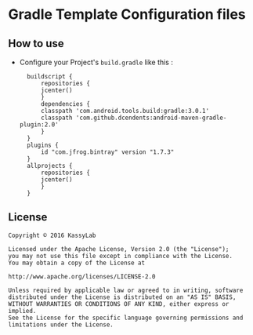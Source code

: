 # Gradle Template Configuration files

## How to use

- Configure your Project's `build.gradle` like this :

		buildscript {
		    repositories {
			jcenter()
		    }
		    dependencies {
			classpath 'com.android.tools.build:gradle:3.0.1'
			classpath 'com.github.dcendents:android-maven-gradle-plugin:2.0'
		    }
		}
		plugins {
		    id "com.jfrog.bintray" version "1.7.3"
		}
		allprojects {
		    repositories {
			jcenter()
		    }
		}

## License

	Copyright © 2016 KassyLab

	Licensed under the Apache License, Version 2.0 (the "License");
	you may not use this file except in compliance with the License.
	You may obtain a copy of the License at

	http://www.apache.org/licenses/LICENSE-2.0

	Unless required by applicable law or agreed to in writing, software
	distributed under the License is distributed on an "AS IS" BASIS,
	WITHOUT WARRANTIES OR CONDITIONS OF ANY KIND, either express or 
	implied.
	See the License for the specific language governing permissions and
	limitations under the License.
